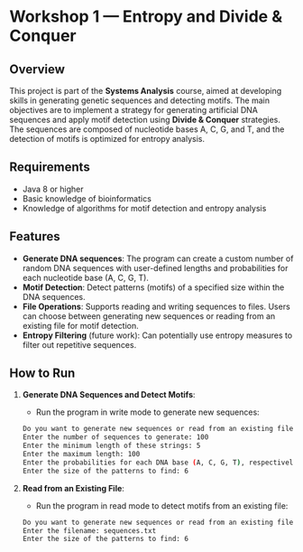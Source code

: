 # Workshop 1 — Entropy and Divide & Conquer

## Overview
This project is part of the **Systems Analysis** course, aimed at developing skills in generating genetic sequences and detecting motifs. The main objectives are to implement a strategy for generating artificial DNA sequences and apply motif detection using **Divide & Conquer** strategies. The sequences are composed of nucleotide bases A, C, G, and T, and the detection of motifs is optimized for entropy analysis.

## Requirements
- Java 8 or higher
- Basic knowledge of bioinformatics
- Knowledge of algorithms for motif detection and entropy analysis

## Features
- **Generate DNA sequences**: The program can create a custom number of random DNA sequences with user-defined lengths and probabilities for each nucleotide base (A, C, G, T).
- **Motif Detection**: Detect patterns (motifs) of a specified size within the DNA sequences.
- **File Operations**: Supports reading and writing sequences to files. Users can choose between generating new sequences or reading from an existing file for motif detection.
- **Entropy Filtering** (future work): Can potentially use entropy measures to filter out repetitive sequences.

## How to Run

1. **Generate DNA Sequences and Detect Motifs**:
    - Run the program in write mode to generate new sequences:
    ```bash
    Do you want to generate new sequences or read from an existing file? (write (w)/read (r)): w
    Enter the number of sequences to generate: 100
    Enter the minimum length of these strings: 5
    Enter the maximum length: 100
    Enter the probabilities for each DNA base (A, C, G, T), respectively: 0.25 0.25 0.25 0.25
    Enter the size of the patterns to find: 6
    ```

2. **Read from an Existing File**:
    - Run the program in read mode to detect motifs from an existing file:
    ```bash
    Do you want to generate new sequences or read from an existing file? (write (w)/read (r)): r
    Enter the filename: sequences.txt
    Enter the size of the patterns to find: 6
    ```
